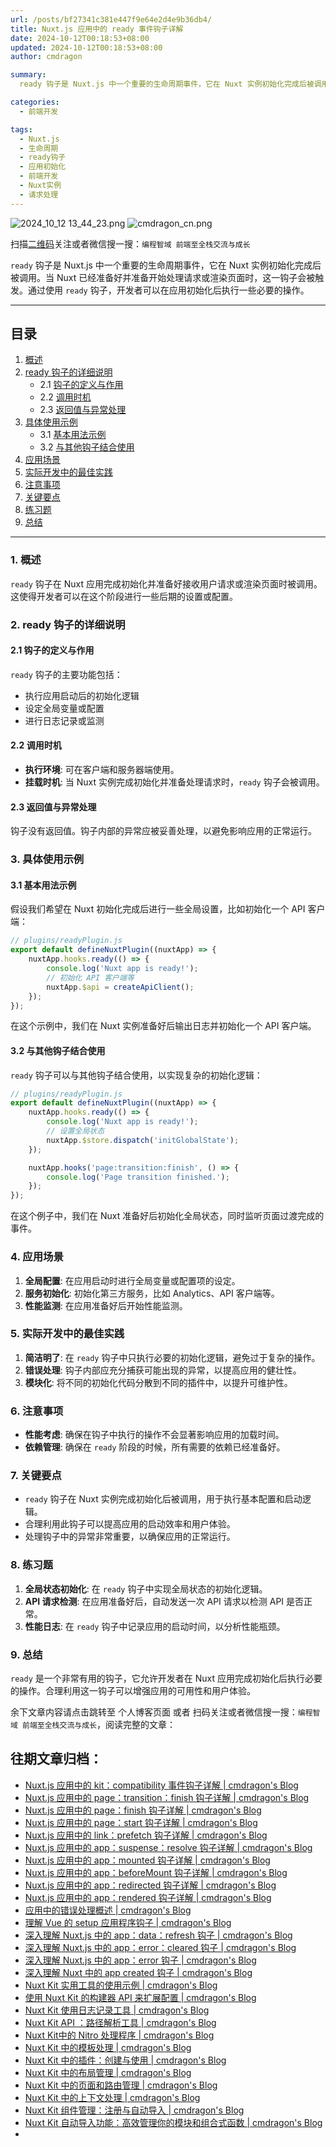 ```yaml
---
url: /posts/bf27341c381e447f9e64e2d4e9b36db4/
title: Nuxt.js 应用中的 ready 事件钩子详解
date: 2024-10-12T00:18:53+08:00
updated: 2024-10-12T00:18:53+08:00
author: cmdragon

summary:
  ready 钩子是 Nuxt.js 中一个重要的生命周期事件，它在 Nuxt 实例初始化完成后被调用。当 Nuxt 已经准备好并准备开始处理请求或渲染页面时，这一钩子会被触发。

categories:
  - 前端开发

tags:
  - Nuxt.js
  - 生命周期
  - ready钩子
  - 应用初始化
  - 前端开发
  - Nuxt实例
  - 请求处理
---
```


<img src="/images/2024_10_12 13_44_23.png" title="2024_10_12 13_44_23.png" alt="2024_10_12 13_44_23.png"/>

<img src="https://api2.cmdragon.cn/upload/cmder/20250304_012821924.jpg" title="cmdragon_cn.png" alt="cmdragon_cn.png"/>


扫描[二维码](https://api2.cmdragon.cn/upload/cmder/20250304_012821924.jpg)关注或者微信搜一搜：`编程智域 前端至全栈交流与成长`

`ready` 钩子是 Nuxt.js 中一个重要的生命周期事件，它在 Nuxt 实例初始化完成后被调用。当 Nuxt
已经准备好并准备开始处理请求或渲染页面时，这一钩子会被触发。通过使用 `ready` 钩子，开发者可以在应用初始化后执行一些必要的操作。

---

## 目录

1. [概述](#1-概述)
2. [ready 钩子的详细说明](#2-ready-钩子的详细说明)
    - 2.1 [钩子的定义与作用](#21-钩子的定义与作用)
    - 2.2 [调用时机](#22-调用时机)
    - 2.3 [返回值与异常处理](#23-返回值与异常处理)
3. [具体使用示例](#3-具体使用示例)
    - 3.1 [基本用法示例](#31-基本用法示例)
    - 3.2 [与其他钩子结合使用](#32-与其他钩子结合使用)
4. [应用场景](#4-应用场景)
5. [实际开发中的最佳实践](#5-实际开发中的最佳实践)
6. [注意事项](#6-注意事项)
7. [关键要点](#7-关键要点)
8. [练习题](#8-练习题)
9. [总结](#9-总结)

---

### 1. 概述

`ready` 钩子在 Nuxt 应用完成初始化并准备好接收用户请求或渲染页面时被调用。这使得开发者可以在这个阶段进行一些后期的设置或配置。

### 2. ready 钩子的详细说明

#### 2.1 钩子的定义与作用

`ready` 钩子的主要功能包括：

- 执行应用启动后的初始化逻辑
- 设定全局变量或配置
- 进行日志记录或监测

#### 2.2 调用时机

- **执行环境**: 可在客户端和服务器端使用。
- **挂载时机**: 当 Nuxt 实例完成初始化并准备处理请求时，`ready` 钩子会被调用。

#### 2.3 返回值与异常处理

钩子没有返回值。钩子内部的异常应被妥善处理，以避免影响应用的正常运行。

### 3. 具体使用示例

#### 3.1 基本用法示例

假设我们希望在 Nuxt 初始化完成后进行一些全局设置，比如初始化一个 API 客户端：

```javascript
// plugins/readyPlugin.js
export default defineNuxtPlugin((nuxtApp) => {
    nuxtApp.hooks.ready(() => {
        console.log('Nuxt app is ready!');
        // 初始化 API 客户端等
        nuxtApp.$api = createApiClient();
    });
});
```

在这个示例中，我们在 Nuxt 实例准备好后输出日志并初始化一个 API 客户端。

#### 3.2 与其他钩子结合使用

`ready` 钩子可以与其他钩子结合使用，以实现复杂的初始化逻辑：

```javascript
// plugins/readyPlugin.js
export default defineNuxtPlugin((nuxtApp) => {
    nuxtApp.hooks.ready(() => {
        console.log('Nuxt app is ready!');
        // 设置全局状态
        nuxtApp.$store.dispatch('initGlobalState');
    });

    nuxtApp.hooks('page:transition:finish', () => {
        console.log('Page transition finished.');
    });
});
```

在这个例子中，我们在 Nuxt 准备好后初始化全局状态，同时监听页面过渡完成的事件。

### 4. 应用场景

1. **全局配置**: 在应用启动时进行全局变量或配置项的设定。
2. **服务初始化**: 初始化第三方服务，比如 Analytics、API 客户端等。
3. **性能监测**: 在应用准备好后开始性能监测。

### 5. 实际开发中的最佳实践

1. **简洁明了**: 在 `ready` 钩子中只执行必要的初始化逻辑，避免过于复杂的操作。
2. **错误处理**: 钩子内部应充分捕获可能出现的异常，以提高应用的健壮性。
3. **模块化**: 将不同的初始化代码分散到不同的插件中，以提升可维护性。

### 6. 注意事项

- **性能考虑**: 确保在钩子中执行的操作不会显著影响应用的加载时间。
- **依赖管理**: 确保在 `ready` 阶段的时候，所有需要的依赖已经准备好。

### 7. 关键要点

- `ready` 钩子在 Nuxt 实例完成初始化后被调用，用于执行基本配置和启动逻辑。
- 合理利用此钩子可以提高应用的启动效率和用户体验。
- 处理钩子中的异常非常重要，以确保应用的正常运行。

### 8. 练习题

1. **全局状态初始化**: 在 `ready` 钩子中实现全局状态的初始化逻辑。
2. **API 请求检测**: 在应用准备好后，自动发送一次 API 请求以检测 API 是否正常。
3. **性能日志**: 在 `ready` 钩子中记录应用的启动时间，以分析性能瓶颈。

### 9. 总结

`ready` 是一个非常有用的钩子，它允许开发者在 Nuxt 应用完成初始化后执行必要的操作。合理利用这一钩子可以增强应用的可用性和用户体验。

余下文章内容请点击跳转至 个人博客页面 或者 扫码关注或者微信搜一搜：`编程智域 前端至全栈交流与成长`，阅读完整的文章：

## 往期文章归档：

- [Nuxt.js 应用中的 kit：compatibility 事件钩子详解 | cmdragon's Blog](https://blog.cmdragon.cn/posts/5892994c55ef47a9af4acfc446d8e923/)
- [Nuxt.js 应用中的 page：transition：finish 钩子详解 | cmdragon's Blog](https://blog.cmdragon.cn/posts/b19fb081d695b4867066656e73740093/)
- [Nuxt.js 应用中的 page：finish 钩子详解 | cmdragon's Blog](https://blog.cmdragon.cn/posts/d86a35cfb808722da2a6383da93c4a16/)
- [Nuxt.js 应用中的 page：start 钩子详解 | cmdragon's Blog](https://blog.cmdragon.cn/posts/818748d467c0a22bfb87002939acb642/)
- [Nuxt.js 应用中的 link：prefetch 钩子详解 | cmdragon's Blog](https://blog.cmdragon.cn/posts/c9630bf715f84414f544802edae0e77a/)
- [Nuxt.js 应用中的 app：suspense：resolve 钩子详解 | cmdragon's Blog](https://blog.cmdragon.cn/posts/54de24a29ea32b400bc29f8b0b6a46b1/)
- [Nuxt.js 应用中的 app：mounted 钩子详解 | cmdragon's Blog](https://blog.cmdragon.cn/posts/0655a1f20f3c7d66e6b41c961df3103e/)
- [Nuxt.js 应用中的 app：beforeMount 钩子详解 | cmdragon's Blog](https://blog.cmdragon.cn/posts/a84be8813f0e28c0d673fcfc005a023e/)
- [Nuxt.js 应用中的 app：redirected 钩子详解 | cmdragon's Blog](https://blog.cmdragon.cn/posts/0a403b28ba9828265f24d658ed1d54d5/)
- [Nuxt.js 应用中的 app：rendered 钩子详解 | cmdragon's Blog](https://blog.cmdragon.cn/posts/ff851c9049725c29ffd402e2d1f008e2/)
- [应用中的错误处理概述 | cmdragon's Blog](https://blog.cmdragon.cn/posts/10c446738808a151ce640ad92307cece/)
- [理解 Vue 的 setup 应用程序钩子 | cmdragon's Blog](https://blog.cmdragon.cn/posts/6ed51fb844f1329c26155ff2a6ea4cd2/)
- [深入理解 Nuxt.js 中的 app：data：refresh 钩子 | cmdragon's Blog](https://blog.cmdragon.cn/posts/64d5872b7beb55312b9d4537c9366d2b/)
- [深入理解 Nuxt.js 中的 app：error：cleared 钩子 | cmdragon's Blog](https://blog.cmdragon.cn/posts/b77d43b884a1b04d68230c5963b5e15a/)
- [深入理解 Nuxt.js 中的 app：error 钩子 | cmdragon's Blog](https://blog.cmdragon.cn/posts/cb374534e888fe4a800e013eda896737/)
- [深入理解 Nuxt 中的 app created 钩子 | cmdragon's Blog](https://blog.cmdragon.cn/posts/1e03ef2ae917ee8f6e9c9e63cdb6174d/)
- [Nuxt Kit 实用工具的使用示例 | cmdragon's Blog](https://blog.cmdragon.cn/posts/da99cebfd9827341b9b542b233ed4a09/)
- [使用 Nuxt Kit 的构建器 API 来扩展配置 | cmdragon's Blog](https://blog.cmdragon.cn/posts/bdeb7bbd58b884c871d4a545bab57769/)
- [Nuxt Kit 使用日志记录工具 | cmdragon's Blog](https://blog.cmdragon.cn/posts/fab35b7214614128957a0da96b8705ed/)
- [Nuxt Kit API ：路径解析工具 | cmdragon's Blog](https://blog.cmdragon.cn/posts/68b1b6f9d726f331612d5dcf9dc96914/)
- [Nuxt Kit中的 Nitro 处理程序 | cmdragon's Blog](https://blog.cmdragon.cn/posts/d192f328c97955dd3e3ed3f1cb0c54fa/)
- [Nuxt Kit 中的模板处理 | cmdragon's Blog](https://blog.cmdragon.cn/posts/65413519c80ce2a292bf056178a0d195/)
- [Nuxt Kit 中的插件：创建与使用 | cmdragon's Blog](https://blog.cmdragon.cn/posts/cb753641cae33519dd339d523c5afa32/)
- [Nuxt Kit 中的布局管理 | cmdragon's Blog](https://blog.cmdragon.cn/posts/b4ffad87d300777dc9674a9251b6dc1e/)
- [Nuxt Kit 中的页面和路由管理 | cmdragon's Blog](https://blog.cmdragon.cn/posts/ca15f62138ac0f090f2b9c215756b50a/)
- [Nuxt Kit 中的上下文处理 | cmdragon's Blog](https://blog.cmdragon.cn/posts/a1f6b30121d27466cf8fd474dd962eda/)
- [Nuxt Kit 组件管理：注册与自动导入 | cmdragon's Blog](https://blog.cmdragon.cn/posts/c5f0133bf1d896616b703a00c560fb9b/)
- [Nuxt Kit 自动导入功能：高效管理你的模块和组合式函数 | cmdragon's Blog](https://blog.cmdragon.cn/posts/5640663d513476298fbd449f82a67e09/)
-


